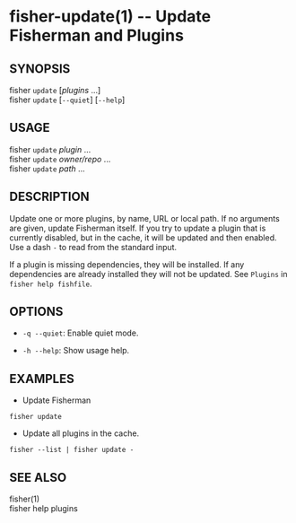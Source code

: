 fisher-update(1) -- Update Fisherman and Plugins
================================================

## SYNOPSIS

fisher `update` [*plugins* ...] <br>
fisher `update` [`--quiet`] [`--help`] <br>

## USAGE

fisher `update` *plugin* ...<br>
fisher `update` *owner/repo* ...<br>
fisher `update` *path*  ...<br>

## DESCRIPTION

Update one or more plugins, by name, URL or local path. If no arguments are given, update Fisherman itself. If you try to update a plugin that is currently disabled, but in the cache, it will be updated and then enabled. Use a dash `-` to read from the standard input.

If a plugin is missing dependencies, they will be installed. If any dependencies are already installed they will not be updated. See `Plugins` in `fisher help fishfile`.

## OPTIONS

* `-q --quiet`:
    Enable quiet mode.

* `-h --help`:
    Show usage help.

## EXAMPLES

* Update Fisherman

```
fisher update
```

* Update all plugins in the cache.

```
fisher --list | fisher update -
```

## SEE ALSO

fisher(1)<br>
fisher help plugins<br>
